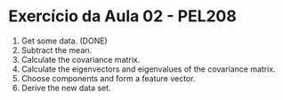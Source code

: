 # Exercício da Aula 02 - PEL208

1. Get some data. (DONE)
2. Subtract the mean.
3. Calculate the covariance matrix.
4. Calculate the eigenvectors and eigenvalues of the covariance matrix.
5. Choose components and form a feature vector.
6. Derive the new data set.
